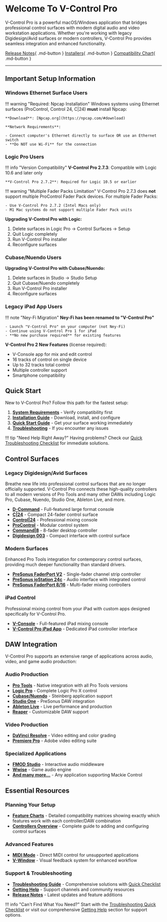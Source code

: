 
# Welcome To V-Control Pro

V-Control Pro is a powerful macOS/Windows application that bridges professional control surfaces with modern digital audio and video workstation applications. Whether you're working with legacy Digidesign/Avid surfaces or modern controllers, V-Control Pro provides seamless integration and enhanced functionality.

[Release Notes](./release-notes.md){ .md-button }
[Installers](https://neyrinck.com/download/v-control-pro/){ .md-button }
[Compatibility Chart](https://neyrinck.com/vcpro-compatibility/){ .md-button }

---

## Important Setup Information

### Windows Ethernet Surface Users

!!! warning "Required: Npcap Installation"
    Windows systems using Ethernet surfaces (ProControl, Control 24, C|24) **must** install Npcap:
    
    **Download**: [Npcap.org](https://npcap.com/#download)
    
    **Network Requirements**:
    
    - Connect computer's Ethernet directly to surface OR use an Ethernet switch
    - **Do NOT use Wi-Fi** for the connection

### Logic Pro Users

!!! info "Version Compatibility"
    **V-Control Pro 2.7.3**: Compatible with Logic 10.6 and later only
    
    **V-Control Pro 2.7.2**: Required for Logic 10.5 or earlier

!!! warning "Multiple Fader Packs Limitation"
    V-Control Pro 2.7.3 does **not** support multiple ProControl Fader Pack devices. For multiple Fader Packs:
    
    - Use V-Control Pro 2.7.2 (Intel Macs only)
    - M1 Mac systems do not support multiple Fader Pack units

**Upgrading V-Control Pro with Logic:**
1. Delete surfaces in Logic Pro → Control Surfaces → Setup
2. Quit Logic completely
3. Run V-Control Pro installer
4. Reconfigure surfaces

### Cubase/Nuendo Users

**Upgrading V-Control Pro with Cubase/Nuendo:**
1. Delete surfaces in Studio → Studio Setup
2. Quit Cubase/Nuendo completely  
3. Run V-Control Pro installer
4. Reconfigure surfaces

### Legacy iPad App Users

!!! note "Ney-Fi Migration"
    **Ney-Fi has been renamed to "V-Control Pro"**
    
    - Launch "V-Control Pro" on your computer (not Ney-Fi)
    - Continue using V-Control Pro 1 for iPad
    - **No new purchase required** for existing features

**V-Control Pro 2 New Features** (license required):
- V-Console app for mix and edit control
- 16 tracks of control on single device
- Up to 32 tracks total control
- Multiple controller support
- Smartphone compatibility


## Quick Start

New to V-Control Pro? Follow this path for the fastest setup:

1. **[System Requirements](./requirements.md)** - Verify compatibility first
2. **[Installation Guide](./install-and-run-v-control-pro.md)** - Download, install, and configure
3. **[Quick Start Guide](./quick-start-guide.md)** - Get your surface working immediately
4. **[Troubleshooting](./troubleshooting.md)** - If you encounter any issues

!!! tip "Need Help Right Away?"
    Having problems? Check our [Quick Troubleshooting Checklist](./troubleshooting.md#quick-checklist) for immediate solutions.

## Control Surfaces

### Legacy Digidesign/Avid Surfaces

Breathe new life into professional control surfaces that are no longer officially supported. V-Control Pro connects these high-quality controllers to all modern versions of Pro Tools and many other DAWs including Logic Pro, Cubase, Nuendo, Studio One, Ableton Live, and more.

- **[D-Command](./d-command.md)** - Full-featured large format console
- **[C|24](./c24.md)** - Compact 24-fader control surface  
- **[Control|24](./control-24.md)** - Professional mixing console
- **[ProControl](./pro-control.md)** - Modular control system
- **[Command|8](./command8.md)** - 8-fader desktop controller
- **[Digidesign 003](./digidesign-003.md)** - Compact interface with control surface

### Modern Surfaces

Enhanced Pro Tools integration for contemporary control surfaces, providing much deeper functionality than standard drivers.

- **[PreSonus FaderPort V2](./faderport-v2.md)** - Single-fader channel strip controller
- **[PreSonus ioStation 24c](./faderport-v2.md)** - Audio interface with integrated control
- **[PreSonus FaderPort 8/16](./faderport-8-16.md)** - Multi-fader mixing controllers

### iPad Control

Professional mixing control from your iPad with custom apps designed specifically for V-Control Pro.

- **[V-Console](./v-console.md)** - Full-featured iPad mixing console
- **[V-Control Pro iPad App](./v-control-pro-ipad.md)** - Dedicated iPad controller interface

## DAW Integration

V-Control Pro supports an extensive range of applications across audio, video, and game audio production:

### Audio Production
- **[Pro Tools](./pro-tools.md)** - Native integration with all Pro Tools versions
- **[Logic Pro](./logic-pro.md)** - Complete Logic Pro X control
- **[Cubase/Nuendo](./cubase-nuendo.md)** - Steinberg application support
- **[Studio One](./studio-one.md)** - PreSonus DAW integration
- **[Ableton Live](./ableton-live.md)** - Live performance and production
- **[Reaper](./reaper.md)** - Customizable DAW support

### Video Production
- **[DaVinci Resolve](./davinci-resolve.md)** - Video editing and color grading
- **[Premiere Pro](./premiere-pro.md)** - Adobe video editing suite

### Specialized Applications
- **[FMOD Studio](./fmod-studio.md)** - Interactive audio middleware
- **[Wwise](./wwise.md)** - Game audio engine
- **[And many more...](./mackie-control.md)** - Any application supporting Mackie Control

## Essential Resources

### Planning Your Setup
- **[Feature Charts](./feature-charts.md)** - Detailed compatibility matrices showing exactly which features work with each controller/DAW combination
- **[Controllers Overview](./controllers-overview.md)** - Complete guide to adding and configuring control surfaces

### Advanced Features
- **[MIDI Mode](./midi-mode.md)** - Direct MIDI control for unsupported applications
- **[V-Window](./v-window.md)** - Visual feedback system for enhanced workflow

### Support & Troubleshooting
- **[Troubleshooting Guide](./troubleshooting.md)** - Comprehensive solutions with [Quick Checklist](./troubleshooting.md#quick-checklist)
- **[Getting Help](./getting-help.md)** - Support channels and community resources
- **[Release Notes](./release-notes.md)** - Latest updates and feature additions

!!! info "Can't Find What You Need?"
    Start with the [Troubleshooting Quick Checklist](./troubleshooting.md#quick-checklist) or visit our comprehensive [Getting Help](./getting-help.md) section for support options.


